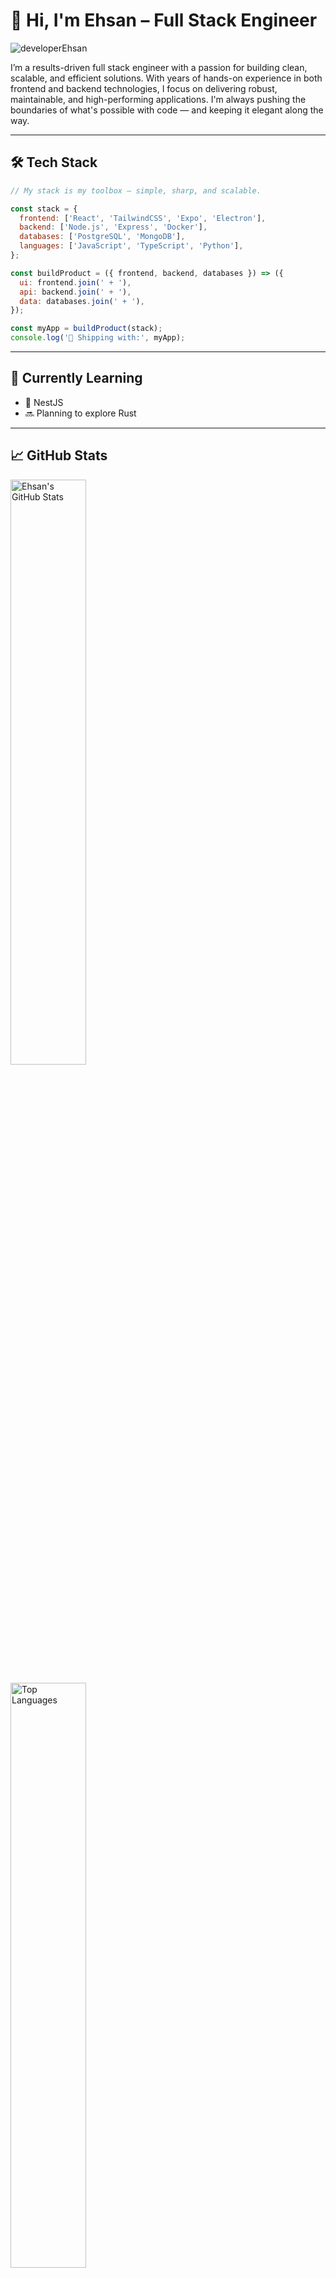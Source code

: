 # 👋 Hi, I'm Ehsan – Full Stack Engineer
<p> <img src="https://komarev.com/ghpvc/?username=developerEhsan&label=Profile%20views&color=0e75b6&style=flat" alt="developerEhsan" /> </p>

I’m a results-driven full stack engineer with a passion for building clean, scalable, and efficient solutions. With years of hands-on experience in both frontend and backend technologies, I focus on delivering robust, maintainable, and high-performing applications. I'm always pushing the boundaries of what's possible with code — and keeping it elegant along the way.

---

## 🛠 Tech Stack
<div style="display:'flex';">
  <div>

```js
// My stack is my toolbox — simple, sharp, and scalable.

const stack = {
  frontend: ['React', 'TailwindCSS', 'Expo', 'Electron'],
  backend: ['Node.js', 'Express', 'Docker'],
  databases: ['PostgreSQL', 'MongoDB'],
  languages: ['JavaScript', 'TypeScript', 'Python'],
};

const buildProduct = ({ frontend, backend, databases }) => ({
  ui: frontend.join(' + '),
  api: backend.join(' + '),
  data: databases.join(' + '),
});

const myApp = buildProduct(stack);
console.log('🚀 Shipping with:', myApp);
```

  </div>
</div>

---

## 🌱 Currently Learning

- 📘 NestJS
- 🔜 Planning to explore Rust

---

## 📈 GitHub Stats

<div>

<!-- GitHub Stats -->
<img 
  src="https://github-readme-stats.vercel.app/api?username=developerEhsan&show_icons=true&hide_border=true&theme=github_dark" 
  alt="Ehsan's GitHub Stats" width="49%" 
/>

<!-- Top Languages -->
<img 
  src="https://github-readme-stats.vercel.app/api/top-langs/?username=developerEhsan&layout=compact&hide_border=true&theme=github_dark" 
  alt="Top Languages" width="49%" 
/>

</div>

---

## 📫 Let's Connect

- 🌐 Website: [developerEhsan.vercel.app](https://developerEhsan.vercel.app)
- 💼 LinkedIn: [@developerEhsan](https://linkedin.com/in/developer-ehsan)
- 📝 Medium: [@developerEhsan](https://medium.com/@developerEhsan)
- 🧑‍💻 Dev.to: [@developerEhsan](https://dev.to/developerEhsan)
- 📧 Email: ehsanshahid787@gmail.com

---

## 💬 A Little More About Me

When I’m not coding, you’ll find me lifting weights at the gym or diving into the world of anime. I believe discipline, like code, compounds over time — and I apply that mindset to everything I do.

---
